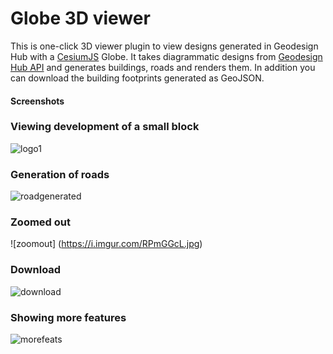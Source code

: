 # Globe 3D viewer
This is one-click 3D viewer plugin to view designs generated in Geodesign Hub with a [CesiumJS](https://cesiumjs.org/) Globe. It takes diagrammatic designs from [Geodesign Hub API](https://www.geodesignhub.com/api) and generates buildings, roads and renders them. In addition you can download the building footprints generated as GeoJSON.

#### Screenshots

### Viewing development of a small block
![logo1](https://i.imgur.com/0u7WDm3.jpg)
### Generation of roads
![roadgenerated](https://i.imgur.com/381po9U.jpg)
### Zoomed out 
![zoomout] (https://i.imgur.com/RPmGGcL.jpg)

### Download
![download](https://i.imgur.com/qc3oKK8.png)

### Showing more features
![morefeats](https://i.imgur.com/Bzb1Az9.jpg)
